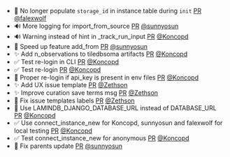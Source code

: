 - 🎨 No longer populate `storage_id` in instance table during `init` [PR](https://github.com/laminlabs/lamindb-setup/pull/856) [@falexwolf](https://github.com/falexwolf)
- 🔊 More logging for import_from_source [PR](https://github.com/laminlabs/lamindb/pull/1934) [@sunnyosun](https://github.com/sunnyosun)
- 🔊 Warning instead of hint in _track_run_input [PR](https://github.com/laminlabs/lamindb/pull/1933) [@Koncopd](https://github.com/Koncopd)
- 🎨 Speed up feature add_from [PR](https://github.com/laminlabs/lamindb/pull/1931) [@sunnyosun](https://github.com/sunnyosun)
- ✨ Add n_observations to tiledbsoma artifacts [PR](https://github.com/laminlabs/lamindb/pull/1930) [@Koncopd](https://github.com/Koncopd)
- ✅ Test re-login in CLI [PR](https://github.com/laminlabs/lamindb/pull/1929) [@Koncopd](https://github.com/Koncopd)
- ✅ Test re-login [PR](https://github.com/laminlabs/lamin-cli/pull/70) [@Koncopd](https://github.com/Koncopd)
- 🐛 Proper re-login if api_key is present in env files [PR](https://github.com/laminlabs/lamindb-setup/pull/853) [@Koncopd](https://github.com/Koncopd)
- ✨ Add UX issue template [PR](https://github.com/laminlabs/lamindb/pull/1928) [@Zethson](https://github.com/Zethson)
- ✨ Improve curation save terms msg [PR](https://github.com/laminlabs/lamindb/pull/1926) [@Zethson](https://github.com/Zethson)
- 🎨 Fix issue templates labels [PR](https://github.com/laminlabs/lamindb/pull/1927) [@Zethson](https://github.com/Zethson)
- 🔧 Use LAMINDB_DJANGO_DATABASE_URL instead of DATABASE_URL [PR](https://github.com/laminlabs/lamindb-setup/pull/852) [@Koncopd](https://github.com/Koncopd)
- ✅ Use connect_instance_new for Koncopd, sunnyosun and falexwolf for local testing [PR](https://github.com/laminlabs/lamindb-setup/pull/851) [@Koncopd](https://github.com/Koncopd)
- ✅ Test connect_instance_new for anonymous [PR](https://github.com/laminlabs/lamindb-setup/pull/850) [@Koncopd](https://github.com/Koncopd)
- 🐛 Fix parents update [PR](https://github.com/laminlabs/lamindb/pull/1917) [@sunnyosun](https://github.com/sunnyosun)
